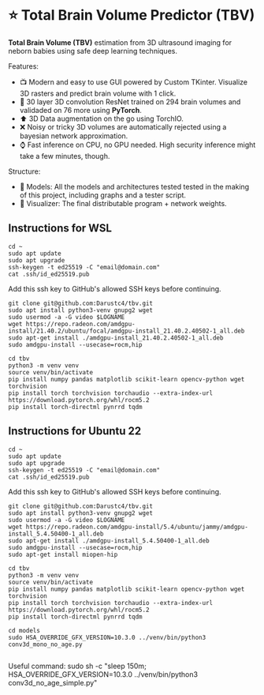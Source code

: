 # :star: Total Brain Volume Predictor (TBV)
**Total Brain Volume (TBV)** estimation from 3D ultrasound imaging for neborn babies using safe deep learning techniques.

Features:
- :tv: Modern and easy to use GUI powered by Custom TKinter. Visualize 3D rasters and predict brain volume with 1 click.
- :brain: 30 layer 3D convolution ResNet trained on 294 brain volumes and validaded on 76 more using **PyTorch**.
- :arrow_up: 3D Data augmentation on the go using TorchIO.
- :x: Noisy or tricky 3D volumes are automatically rejected using a bayesian network approximation.
- :watch: Fast inference on CPU, no GPU needed. High security inference might take a few minutes, though. 

Structure:
- :file_folder: Models: All the models and architectures tested tested in the making of this project, including graphs and a tester script.
- :file_folder: Visualizer: The final distributable program + network weights.


## Instructions for WSL

```console
cd ~
sudo apt update
sudo apt upgrade
ssh-keygen -t ed25519 -C "email@domain.com"
cat .ssh/id_ed25519.pub
```

Add this ssh key to GitHub's allowed SSH keys before continuing.

```console
git clone git@github.com:Darustc4/tbv.git
sudo apt install python3-venv gnupg2 wget
sudo usermod -a -G video $LOGNAME
wget https://repo.radeon.com/amdgpu-install/21.40.2/ubuntu/focal/amdgpu-install_21.40.2.40502-1_all.deb
sudo apt-get install ./amdgpu-install_21.40.2.40502-1_all.deb
sudo amdgpu-install --usecase=rocm,hip

cd tbv
python3 -m venv venv
source venv/bin/activate
pip install numpy pandas matplotlib scikit-learn opencv-python wget torchvision
pip install torch torchvision torchaudio --extra-index-url https://download.pytorch.org/whl/rocm5.2
pip install torch-directml pynrrd tqdm
```

## Instructions for Ubuntu 22

```console
cd ~
sudo apt update
sudo apt upgrade
ssh-keygen -t ed25519 -C "email@domain.com"
cat .ssh/id_ed25519.pub
```

Add this ssh key to GitHub's allowed SSH keys before continuing.

```console
git clone git@github.com:Darustc4/tbv.git
sudo apt install python3-venv gnupg2 wget
sudo usermod -a -G video $LOGNAME
wget https://repo.radeon.com/amdgpu-install/5.4/ubuntu/jammy/amdgpu-install_5.4.50400-1_all.deb
sudo apt-get install ./amdgpu-install_5.4.50400-1_all.deb
sudo amdgpu-install --usecase=rocm,hip
sudo apt-get install miopen-hip

cd tbv
python3 -m venv venv
source venv/bin/activate
pip install numpy pandas matplotlib scikit-learn opencv-python wget torchvision
pip install torch torchvision torchaudio --extra-index-url https://download.pytorch.org/whl/rocm5.2
pip install torch-directml pynrrd tqdm

cd models
sudo HSA_OVERRIDE_GFX_VERSION=10.3.0 ../venv/bin/python3 conv3d_mono_no_age.py


```

Useful command:
sudo sh -c "sleep 150m; HSA_OVERRIDE_GFX_VERSION=10.3.0 ../venv/bin/python3 conv3d_no_age_simple.py"
